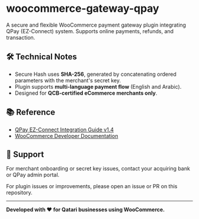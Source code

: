 # woocommerce-gateway-qpay
A secure and flexible WooCommerce payment gateway plugin integrating QPay (EZ-Connect) system. Supports online payments, refunds, and transaction.


## 🛠 Technical Notes

- Secure Hash uses **SHA-256**, generated by concatenating ordered parameters with the merchant's secret key.
- Plugin supports **multi-language payment flow** (English and Arabic).
- Designed for **QCB-certified eCommerce merchants only**.

## 📚 Reference

- [QPay EZ-Connect Integration Guide v1.4](docs/QPay-EZ-Connect-v1.4.pdf)  
- [WooCommerce Developer Documentation](https://woocommerce.com/documentation/plugins/)

## 💬 Support

For merchant onboarding or secret key issues, contact your acquiring bank or QPay admin portal.

For plugin issues or improvements, please open an issue or PR on this repository.

---

**Developed with ❤️ for Qatari businesses using WooCommerce.**

